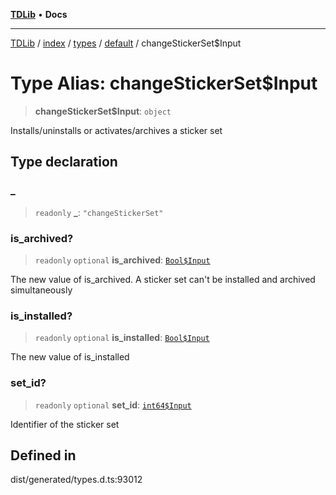 [**TDLib**](../../../../../../README.md) • **Docs**

***

[TDLib](../../../../../../modules.md) / [index](../../../../../README.md) / [types](../../../README.md) / [default](../README.md) / changeStickerSet$Input

# Type Alias: changeStickerSet$Input

> **changeStickerSet$Input**: `object`

Installs/uninstalls or activates/archives a sticker set

## Type declaration

### \_

> `readonly` **\_**: `"changeStickerSet"`

### is\_archived?

> `readonly` `optional` **is\_archived**: [`Bool$Input`](Bool$Input.md)

The new value of is_archived. A sticker set can't be installed and archived simultaneously

### is\_installed?

> `readonly` `optional` **is\_installed**: [`Bool$Input`](Bool$Input.md)

The new value of is_installed

### set\_id?

> `readonly` `optional` **set\_id**: [`int64$Input`](int64$Input-1.md)

Identifier of the sticker set

## Defined in

dist/generated/types.d.ts:93012
